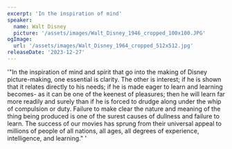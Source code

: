 ```yaml
---
excerpt: 'In the inspiration of mind'
speaker:
  name: Walt Disney
  picture: '/assets/images/Walt_Disney_1946_cropped_100x100.JPG'
ogImage:
  url: '/assets/images/Walt_Disney_1964_cropped_512x512.jpg'
releaseDate: '2023-12-27'
---
```


'"In the inspiration of mind and spirit that go into the making of Disney picture-making, one essential is clarity. The other is interest; if he is shown that it relates directly to his needs; if he is made eager to learn and learning becomes- as it can be one of the keenest of pleasures; then he will learn far more readily and surely than if he is forced to drudge along under the whip of compulsion or duty. Failure to make clear the nature and meaning of the thing being produced is one of the surest causes of dullness and failure to learn. The success of our movies has sprung from their universal appeal to millions of people of all nations, all ages, all degrees of experience, intelligence, and learning."'

